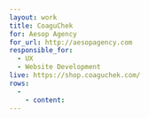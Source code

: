```yaml
---
layout: work
title: CoaguChek
for: Aesop Agency
for_url: http://aesopagency.com
responsible_for:
  - UX
  - Website Development
live: https://shop.coaguchek.com/
rows:
  -
    - content:
---
```

